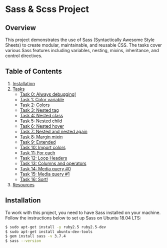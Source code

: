 # Sass & Scss Project

## Overview

This project demonstrates the use of Sass (Syntactically Awesome Style Sheets) to create modular, maintainable, and reusable CSS. The tasks cover various Sass features including variables, nesting, mixins, inheritance, and control directives.

## Table of Contents

1. [Installation](#installation)
2. [Tasks](#tasks)
    - [Task 0: Always debugging!](#task-0-always-debugging)
    - [Task 1: Color variable](#task-1-color-variable)
    - [Task 2: Colors](#task-2-colors)
    - [Task 3: Nested tag](#task-3-nested-tag)
    - [Task 4: Nested class](#task-4-nested-class)
    - [Task 5: Nested child](#task-5-nested-child)
    - [Task 6: Nested hover](#task-6-nested-hover)
    - [Task 7: Nested and nested again](#task-7-nested-and-nested-again)
    - [Task 8: Margin mixin](#task-8-margin-mixin)
    - [Task 9: Extended](#task-9-extended)
    - [Task 10: Import colors](#task-10-import-colors)
    - [Task 11: For each](#task-11-for-each)
    - [Task 12: Loop Headers](#task-12-loop-headers)
    - [Task 13: Columns and operators](#task-13-columns-and-operators)
    - [Task 14: Media query #0](#task-14-media-query-0)
    - [Task 15: Media query #1](#task-15-media-query-1)
    - [Task 16: Sort!](#task-16-sort)
3. [Resources](#resources)

## Installation

To work with this project, you need to have Sass installed on your machine. Follow the instructions below to set up Sass on Ubuntu 18.04 LTS:

```bash
$ sudo apt-get install -y ruby2.5 ruby2.5-dev
$ sudo apt-get install ubuntu-dev-tools
$ gem install sass -v 3.7.4
$ sass --version
